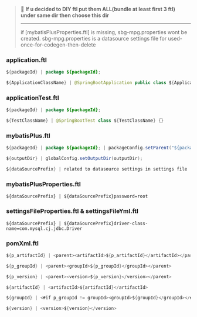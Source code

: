 > :memo: **​If u decided to DIY ftl put them ALL(bundle at least  first 3 ftl) under same dir then choose this dir**
>
> ---
>
> if [mybatisPlusProperties.ftl] is missing, sbg-mpg.properties wont be created. sbg-mpg.properties is a datasource settings file for used-once-for-codegen-then-delete

### application.ftl

```java
${packageId} | package ${packageId};

${ApplicationClassName} | @SpringBootApplication public class ${ApplicationClassName} {}
```

### applicationTest.ftl

```java
${packageId} | package ${packageId};

${TestClassName} | @SpringBootTest class ${TestClassName} {}
```

### mybatisPlus.ftl

```java
${packageId} | package ${packageId}; | packageConfig.setParent("${packageId}");

${outputDir} | globalConfig.setOutputDir(outputDir);

${dataSourcePrefix} | related to datasource settings in settings file
```

### mybatisPlusProperties.ftl

```properties
${dataSourcePrefix} | ${dataSourcePrefix}password=root
```

### settingsFileProperties.ftl & settingsFileYml.ftl

```properties
${dataSourcePrefix} | ${dataSourcePrefix}driver-class-name=com.mysql.cj.jdbc.Driver
```

### pomXml.ftl

```java
${p_artifactId} | <parent><artifactId>${p_artifactId}</artifactId></parent>

${p_groupId} | <parent><groupId>${p_groupId}</groupId></parent>

${p_version} | <parent><version>${p_version}</version></parent>

${artifactId} | <artifactId>${artifactId}</artifactId>

${groupId} | <#if p_groupId != groupId><groupId>${groupId}</groupId></#if>

${version} | <version>${version}</version>
```
